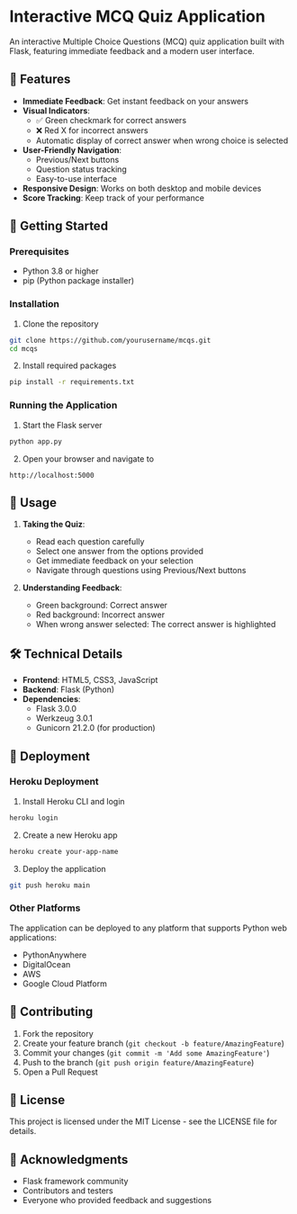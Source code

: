 # Interactive MCQ Quiz Application

An interactive Multiple Choice Questions (MCQ) quiz application built with Flask, featuring immediate feedback and a modern user interface.

## 🌟 Features

- **Immediate Feedback**: Get instant feedback on your answers
- **Visual Indicators**: 
  - ✅ Green checkmark for correct answers
  - ❌ Red X for incorrect answers
  - Automatic display of correct answer when wrong choice is selected
- **User-Friendly Navigation**:
  - Previous/Next buttons
  - Question status tracking
  - Easy-to-use interface
- **Responsive Design**: Works on both desktop and mobile devices
- **Score Tracking**: Keep track of your performance

## 🚀 Getting Started

### Prerequisites

- Python 3.8 or higher
- pip (Python package installer)

### Installation

1. Clone the repository
```bash
git clone https://github.com/yourusername/mcqs.git
cd mcqs
```

2. Install required packages
```bash
pip install -r requirements.txt
```

### Running the Application

1. Start the Flask server
```bash
python app.py
```

2. Open your browser and navigate to
```
http://localhost:5000
```

## 📖 Usage

1. **Taking the Quiz**:
   - Read each question carefully
   - Select one answer from the options provided
   - Get immediate feedback on your selection
   - Navigate through questions using Previous/Next buttons

2. **Understanding Feedback**:
   - Green background: Correct answer
   - Red background: Incorrect answer
   - When wrong answer selected: The correct answer is highlighted

## 🛠️ Technical Details

- **Frontend**: HTML5, CSS3, JavaScript
- **Backend**: Flask (Python)
- **Dependencies**: 
  - Flask 3.0.0
  - Werkzeug 3.0.1
  - Gunicorn 21.2.0 (for production)

## 📱 Deployment

### Heroku Deployment

1. Install Heroku CLI and login
```bash
heroku login
```

2. Create a new Heroku app
```bash
heroku create your-app-name
```

3. Deploy the application
```bash
git push heroku main
```

### Other Platforms

The application can be deployed to any platform that supports Python web applications:
- PythonAnywhere
- DigitalOcean
- AWS
- Google Cloud Platform

## 🤝 Contributing

1. Fork the repository
2. Create your feature branch (`git checkout -b feature/AmazingFeature`)
3. Commit your changes (`git commit -m 'Add some AmazingFeature'`)
4. Push to the branch (`git push origin feature/AmazingFeature`)
5. Open a Pull Request

## 📝 License

This project is licensed under the MIT License - see the LICENSE file for details.

## 🙏 Acknowledgments

- Flask framework community
- Contributors and testers
- Everyone who provided feedback and suggestions
